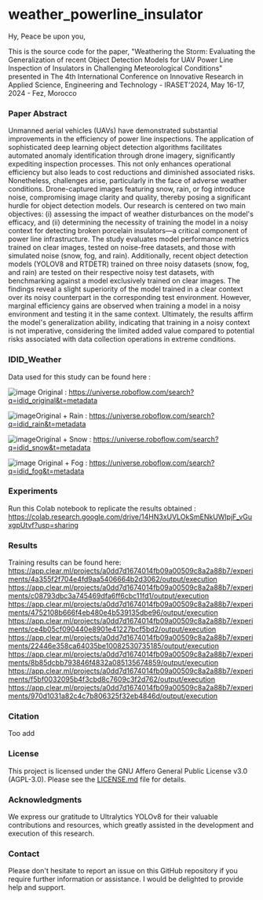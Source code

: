 # weather_powerline_insulator

Hy, Peace be upon you, 

This is the source code for the paper, "Weathering the Storm: Evaluating the Generalization of recent Object Detection Models for UAV Power Line Inspection of Insulators in Challenging Meteorological Conditions" presented in The 4th International Conference on Innovative Research in Applied Science, Engineering and Technology - IRASET’2024, May 16-17, 2024 - Fez, Morocco

### Paper Abstract

Unmanned aerial vehicles (UAVs) have demonstrated substantial improvements in the efficiency of power line inspections. The application of sophisticated deep learning object detection algorithms facilitates automated anomaly identification through drone imagery, significantly expediting inspection processes. This not only enhances operational efficiency but also leads to cost reductions and diminished associated risks. Nonetheless, challenges arise, particularly in the face of adverse weather conditions. Drone-captured images featuring snow, rain, or fog introduce noise, compromising image clarity and quality, thereby posing a significant hurdle for object detection models. Our research is centered on two main objectives: (i) assessing the impact of weather disturbances on the model's efficacy, and (ii) determining the necessity of training the model in a noisy context for detecting broken porcelain insulators—a critical component of power line infrastructure. The study evaluates model performance metrics trained on clear images, tested on noise-free datasets, and those with simulated noise (snow, fog, and rain). Additionally, recent object detection models (YOLOV8 and RTDETR) trained on three noisy datasets (snow, fog, and rain) are tested on their respective noisy test datasets, with benchmarking against a model exclusively trained on clear images. The findings reveal a slight superiority of the model trained in a clear context over its noisy counterpart in the corresponding test environment. However, marginal efficiency gains are observed when training a model in a noisy environment and testing it in the same context. Ultimately, the results affirm the model's generalization ability, indicating that training in a noisy context is not imperative, considering the limited added value compared to potential risks associated with data collection operations in extreme conditions. 

### IDID_Weather 

Data used for this study can be found here : 



![image](https://github.com/phd-benel/weather_powerline_insulator/assets/82882383/dead223b-3855-401d-9ec4-4194cfe24b55) Original : https://universe.roboflow.com/search?q=idid_original&t=metadata

![image](https://github.com/phd-benel/weather_powerline_insulator/assets/82882383/181fec43-d13c-4af8-9aca-9d034e5d7cad)Original + Rain : https://universe.roboflow.com/search?q=idid_rain&t=metadata


![image](https://github.com/phd-benel/weather_powerline_insulator/assets/82882383/02c09780-c3e1-4844-b3c5-ccf72acbf797)Original + Snow : https://universe.roboflow.com/search?q=idid_snow&t=metadata


![image](https://github.com/phd-benel/weather_powerline_insulator/assets/82882383/79de1b4d-7873-44b6-b845-81fca2e6377c)
Original + Fog : https://universe.roboflow.com/search?q=idid_fog&t=metadata




### Experiments


Run this Colab notebook to replicate the results obtained : https://colab.research.google.com/drive/14HN3xUVLOkSmENkUWIpjF_vGuxgpUtvf?usp=sharing

### Results

Training results can be found here:
https://app.clear.ml/projects/a0dd7d1674014fb09a00509c8a2a88b7/experiments/4a355f2f704e4fd9aa5406664b2d3062/output/execution
https://app.clear.ml/projects/a0dd7d1674014fb09a00509c8a2a88b7/experiments/c08793dbc3a745469dfa6ff6cbc11fd1/output/execution
https://app.clear.ml/projects/a0dd7d1674014fb09a00509c8a2a88b7/experiments/4752108b666f4eb480e4b539135dbe96/output/execution
https://app.clear.ml/projects/a0dd7d1674014fb09a00509c8a2a88b7/experiments/ce4b05cf090440e8901e41227bcf5bd2/output/execution
https://app.clear.ml/projects/a0dd7d1674014fb09a00509c8a2a88b7/experiments/22446e358ca64035be10082530735185/output/execution
https://app.clear.ml/projects/a0dd7d1674014fb09a00509c8a2a88b7/experiments/8b85dcbb793846f4832a085135674859/output/execution
https://app.clear.ml/projects/a0dd7d1674014fb09a00509c8a2a88b7/experiments/f5bf0032095b4f3cbd8c7609c3f2d762/output/execution
https://app.clear.ml/projects/a0dd7d1674014fb09a00509c8a2a88b7/experiments/970d1031a82c4c7b806325f32eb4846d/output/execution

### Citation

Too add

### License

This project is licensed under the GNU Affero General Public License v3.0 (AGPL-3.0). Please see the [LICENSE.md](LICENSE) file for details.

### Acknowledgments

We express our gratitude to Ultralytics YOLOv8 for their valuable contributions and resources, which greatly assisted in the development and execution of this research.

### Contact 
Please don't hesitate to report an issue on this GitHub repository if you require further information or assistance. I would be delighted to provide help and support.
